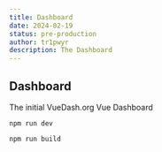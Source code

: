 ```yaml
---
title: Dashboard
date: 2024-02-19
status: pre-production
author: tr1pwyr
description: The Dashboard
---
```


## Dashboard
The initial VueDash.org Vue Dashboard

```npm run dev```

```npm run build```
